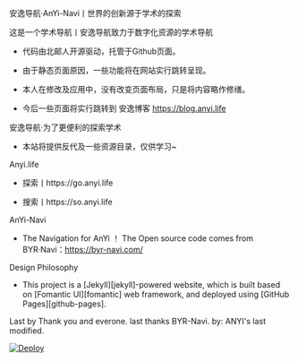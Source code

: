 
安逸导航·AnYi-Navi丨世界的创新源于学术的探索

这是一个学术导航丨安逸导航致力于数字化资源的学术导航

- 代码由北邮人开源驱动，托管于Github页面。

- 由于静态页面原因，一些功能将在网站实行跳转呈现。

- 本人在修改及应用中，没有改变页面布局，只是将内容略作修缮。

- 今后一些页面将实行跳转到 安逸博客  https://blog.anyi.life


安逸导航·为了更便利的探索学术
- 本站将提供反代及一些资源目录，仅供学习~


Anyi.life

- 探索丨https://go.anyi.life

- 搜索丨https://so.anyi.life



AnYi-Navi
- The Navigation for AnYi ！ The Open source code comes from BYR·Navi：https://byr-navi.com/

Design Philosophy
- This project is a [Jekyll][jekyll]-powered website, which is built based on [Fomantic UI][fomantic] web framework, and deployed using [GitHub Pages][github-pages].

Last by
     Thank you and everone. last thanks BYR-Navi. 
      by: ANYI's last modified.


[![Deploy](https://www.herokucdn.com/deploy/button.svg)](https://heroku.com/deploy)
